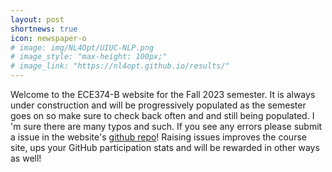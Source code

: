 ```yaml
---
layout: post
shortnews: true
icon: newspaper-o
# image: img/NL4Opt/UIUC-NLP.png
# image_style: "max-height: 100px;"
# image_link: "https://nl4opt.github.io/results/"
---
```


Welcome to the ECE374-B website for the Fall 2023 semester. It is always under construction and will be progressively populated as the semester goes on so make sure to check back often and  and still being populated. I 'm sure there are many typos and such. If you see any errors please submit a issue in the website's [github repo](https://github.com/UIUC-ECE374B-FA23/UIUC-ECE374B-FA23.github.io)! Raising issues improves the course site, ups your GitHub participation stats and will be rewarded in other ways as well!
